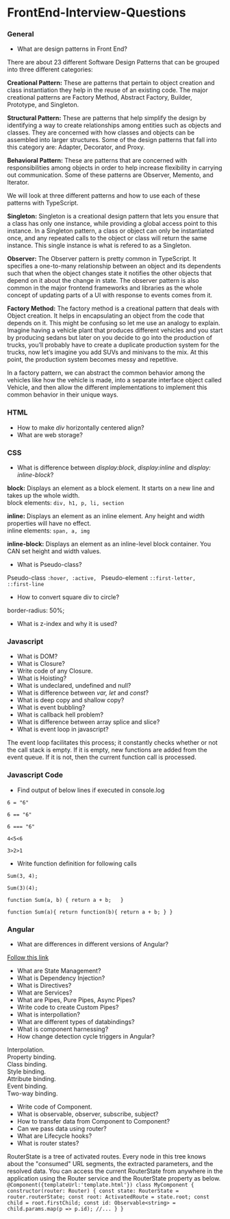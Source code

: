 # FrontEnd-Interview-Questions

### General

- What are design patterns in Front End?

There are about 23 different Software Design Patterns that can be grouped into three different categories:

**Creational Pattern:** These are patterns that pertain to object creation and class instantiation they help in the reuse of an existing code. The major creational patterns are Factory Method, Abstract Factory, Builder, Prototype, and Singleton.

**Structural Pattern:** These are patterns that help simplify the design by identifying a way to create relationships among entities such as objects and classes. They are concerned with how classes and objects can be assembled into larger structures. Some of the design patterns that fall into this category are: Adapter, Decorator, and Proxy.

**Behavioral Pattern:** These are patterns that are concerned with responsibilities among objects in order to help increase flexibility in carrying out communication. Some of these patterns are Observer, Memento, and Iterator.

We will look at three different patterns and how to use each of these patterns with TypeScript.

**Singleton:** Singleton is a creational design pattern that lets you ensure that a class has only one instance, while providing a global access point to this instance.
In a Singleton pattern, a class or object can only be instantiated once, and any repeated calls to the object or class will return the same instance. This single instance is what is refered to as a Singleton.

**Observer:** The Observer pattern is pretty common in TypeScript. It specifies a one-to-many relationship between an object and its dependents such that when the object changes state it notifies the other objects that depend on it about the change in state. The observer pattern is also common in the major frontend frameworks and libraries as the whole concept of updating parts of a UI with response to events comes from it.

**Factory Method:** The factory method is a creational pattern that deals with Object creation. It helps in encapsulating an object from the code that depends on it. This might be confusing so let me use an analogy to explain. Imagine having a vehicle plant that produces different vehicles and you start by producing sedans but later on you decide to go into the production of trucks, you’ll probably have to create a duplicate production system for the trucks, now let’s imagine you add SUVs and minivans to the mix. At this point, the production system becomes messy and repetitive.

In a factory pattern, we can abstract the common behavior among the vehicles like how the vehicle is made, into a separate interface object called Vehicle, and then allow the different implementations to implement this common behavior in their unique ways.

### HTML

- How to make *div* horizontally centered align?
- What are web storage?

### CSS

- What is difference between *display:block*, *display:inline* and *display: inline-block*?

**block:** Displays an element as a block element. It starts on a new line and takes up the whole width.<br>
block elements: `div, h1, p, li, section`

**inline:** Displays an element as an inline element. Any height and width properties will have no effect.<br>
inline elements: `span, a, img`

**inline-block:** Displays an element as an inline-level block container. You CAN set height and width values.<br>

- What is Pseudo-class?

Pseudo-class `:hover, :active, ` 
Pseudo-element `::first-letter, ::first-line`

- How to convert square div to circle?

border-radius: 50%;

- What is z-index and why it is used?

### Javascript

- What is DOM?
- What is Closure?
- Write code of any Closure.
- What is Hoisting?
- What is undeclared, undefined and null?
- What is difference between *var, let* and *const*?
- What is deep copy and shallow copy?
- What is event bubbling?
- What is callback hell problem?
- What is difference between array splice and slice?
- What is event loop in javascript?

The event loop facilitates this process; it constantly checks whether or not the call stack is empty. If it is empty, new functions are added from the event queue. If it is not, then the current function call is processed.


### Javascript Code

- Find output of below lines if executed in console.log

` 6 = "6" `

` 6 == "6" `
 
` 6 === "6" `
 
` 4<5<6 `
 
` 3>2>1 `

- Write function definition for following calls

` Sum(3, 4); `
 
` Sum(3)(4); `

`function Sum(a, b) {
  return a + b;  
}`

`
function Sum(a){
  return function(b){
    return a + b;
  }
}
`

### Angular

- What are differences in different versions of Angular?

[Follow this link](https://medium.com/@lifenshades/difference-among-angular-8-7-6-5-4-3-2-breakdown-new-features-and-changes-811fb5f8e6f0)

- What are State Management?
- What is Dependency Injection?
- What is Directives?
- What are Services?
- What are Pipes, Pure Pipes, Async Pipes?
- Write code to create Custom Pipes?
- What is interpollation?
- What are different types of databindings?
- What is component harnessing?
- How change detection cycle triggers in Angular?
 
Interpolation.<br>
Property binding.<br>
Class binding.<br>
Style binding.<br>
Attribute binding.<br>
Event binding.<br>
Two-way binding.
 
- Write code of Component.
- What is observable, observer, subscribe, subject?
- How to transfer data from Component to Component?
- Can we pass data using router?
- What are Lifecycle hooks?
- What is router states?

RouterState is a tree of activated routes. Every node in this tree knows about the "consumed" URL segments, the extracted parameters, and the resolved data. You can access the current RouterState from anywhere in the application using the Router service and the RouterState property as below.
`
@Component({templateUrl:'template.html'})
class MyComponent {
  constructor(router: Router) {
    const state: RouterState = router.routerState;
    const root: ActivatedRoute = state.root;
    const child = root.firstChild;
    const id: Observable<string> = child.params.map(p => p.id);
    //...
 }
}
`
